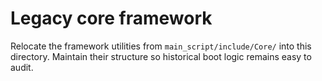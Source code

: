 # Legacy core framework

Relocate the framework utilities from `main_script/include/Core/` into this directory.  Maintain their structure so historical boot
logic remains easy to audit.
